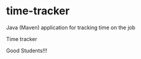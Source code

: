 # time-tracker
Java (Maven) application for tracking time on the job

Time tracker

Good  Students!!!
